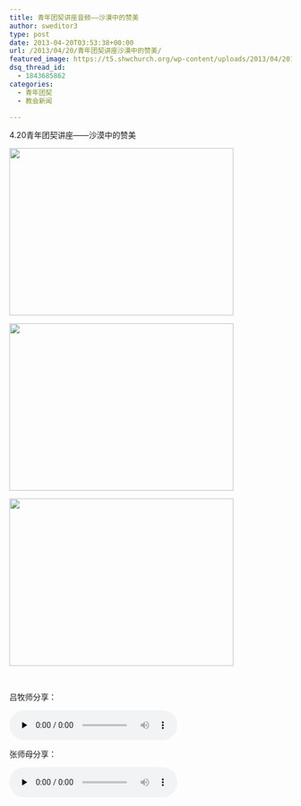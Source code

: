 ```yaml
---
title: 青年团契讲座音频——沙漠中的赞美
author: sweditor3
type: post
date: 2013-04-20T03:53:38+00:00
url: /2013/04/20/青年团契讲座沙漠中的赞美/
featured_image: https://t5.shwchurch.org/wp-content/uploads/2013/04/20130426122704100-400x288.jpg
dsq_thread_id:
  - 1843685862
categories:
  - 青年团契
  - 教会新闻

---
```

4.20青年团契讲座——沙漠中的赞美

<!--more-->

<a href="http://t5.shwchurch.org/2013/04/20/%e9%9d%92%e5%b9%b4%e5%9b%a2%e5%a5%91%e8%ae%b2%e5%ba%a7-%e6%b2%99%e6%bc%a0%e4%b8%ad%e7%9a%84%e8%b5%9e%e7%be%8e/shamo-zhongzanmei/" rel="attachment wp-att-8205"><img class="aligncenter size-full wp-image-8205" title="shamo zhongzanmei" src="http://t5.shwchurch.org/wp-content/uploads/2013/04/20130426122704100.jpg" alt="" width="400" height="299" /></a>

<a href="http://t5.shwchurch.org/2013/04/20/%e9%9d%92%e5%b9%b4%e5%9b%a2%e5%a5%91%e8%ae%b2%e5%ba%a7-%e6%b2%99%e6%bc%a0%e4%b8%ad%e7%9a%84%e8%b5%9e%e7%be%8e/%e8%ae%b2%e5%ba%a7-001/" rel="attachment wp-att-8196"><img class="aligncenter size-full wp-image-8196" title="讲座 001" src="http://t5.shwchurch.org/wp-content/uploads/2013/04/20130426121709960.jpg" alt="" width="400" height="299" /></a>

<a href="http://t5.shwchurch.org/2013/04/20/%e9%9d%92%e5%b9%b4%e5%9b%a2%e5%a5%91%e8%ae%b2%e5%ba%a7-%e6%b2%99%e6%bc%a0%e4%b8%ad%e7%9a%84%e8%b5%9e%e7%be%8e/%e8%ae%b2%e5%ba%a7-003/" rel="attachment wp-att-8198"><img class="aligncenter size-full wp-image-8198" title="讲座 003" src="http://t5.shwchurch.org/wp-content/uploads/2013/04/20130426121716463.jpg" alt="" width="400" height="299" /></a>

&nbsp;

吕牧师分享：

<div id="c-8200" class="grandmp3">
  <audio src="https://t5.shwchurch.org/wp-content/uploads/2013/04/20130426122146416.mp3" controls false preload="none" autobuffer="false"></audio>
</div>

张师母分享：

<div id="c-8199" class="grandmp3">
  <audio src="https://t5.shwchurch.org/wp-content/uploads/2013/04/20130426121958589.mp3" controls false preload="none" autobuffer="false"></audio>
</div>

&nbsp;